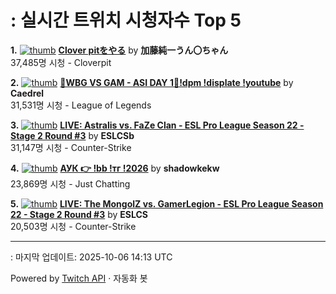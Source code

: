 # : 실시간 트위치 시청자수 Top 5

**1.** [![thumb](https://static-cdn.jtvnw.net/previews-ttv/live_user_kato_junichi0817-320x180.jpg)](https://twitch.tv/加藤純一うん〇ちゃん)
**[Clover pitをやる](https://twitch.tv/加藤純一うん〇ちゃん)** by **加藤純一うん〇ちゃん**<br>37,485명 시청  - Cloverpit

**2.** [![thumb](https://static-cdn.jtvnw.net/previews-ttv/live_user_caedrel-320x180.jpg)](https://twitch.tv/Caedrel)
**[🔴WBG VS GAM - ASI DAY 1🔴!dpm !displate !youtube](https://twitch.tv/Caedrel)** by **Caedrel**<br>31,531명 시청  - League of Legends

**3.** [![thumb](https://static-cdn.jtvnw.net/previews-ttv/live_user_eslcsb-320x180.jpg)](https://twitch.tv/ESLCSb)
**[LIVE: Astralis vs. FaZe Clan - ESL Pro League Season 22 - Stage 2 Round #3](https://twitch.tv/ESLCSb)** by **ESLCSb**<br>31,147명 시청  - Counter-Strike

**4.** [![thumb](https://static-cdn.jtvnw.net/previews-ttv/live_user_shadowkekw-320x180.jpg)](https://twitch.tv/shadowkekw)
**[АУК 👉 !bb !тг !2026](https://twitch.tv/shadowkekw)** by **shadowkekw**<br>23,869명 시청  - Just Chatting

**5.** [![thumb](https://static-cdn.jtvnw.net/previews-ttv/live_user_eslcs-320x180.jpg)](https://twitch.tv/ESLCS)
**[LIVE: The MongolZ vs. GamerLegion - ESL Pro League Season 22 - Stage 2 Round #3](https://twitch.tv/ESLCS)** by **ESLCS**<br>20,503명 시청  - Counter-Strike


---
: 마지막 업데이트: 2025-10-06 14:13 UTC

Powered by [Twitch API](https://dev.twitch.tv/docs/api/reference) · 자동화 봇